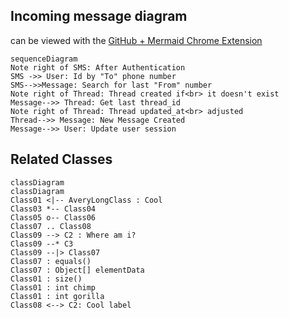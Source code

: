 ## Incoming message diagram
can be viewed with the [GitHub + Mermaid Chrome Extension](https://chrome.google.com/webstore/detail/github-%2B-mermaid/goiiopgdnkogdbjmncgedmgpoajilohe/related?hl=en)

```mermaid
sequenceDiagram
Note right of SMS: After Authentication
SMS ->> User: Id by "To" phone number
SMS-->>Message: Search for last "From" number
Note right of Thread: Thread created if<br> it doesn't exist
Message-->> Thread: Get last thread_id
Note right of Thread: Thread updated_at<br> adjusted
Thread-->> Message: New Message Created
Message-->> User: Update user session

```

## Related Classes
```mermaid
classDiagram
classDiagram
Class01 <|-- AveryLongClass : Cool
Class03 *-- Class04
Class05 o-- Class06
Class07 .. Class08
Class09 --> C2 : Where am i?
Class09 --* C3
Class09 --|> Class07
Class07 : equals()
Class07 : Object[] elementData
Class01 : size()
Class01 : int chimp
Class01 : int gorilla
Class08 <--> C2: Cool label

```
